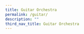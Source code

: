 ```yaml
---
title: Guitar Orchestra
permalink: /guitar/
description: ""
third_nav_title: Guitar Orchestra
---
```

